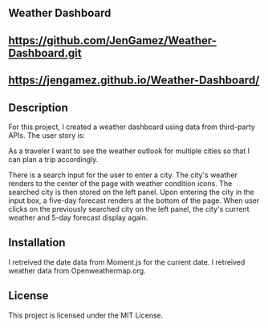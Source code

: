 ## Weather Dashboard

## https://github.com/JenGamez/Weather-Dashboard.git

## https://jengamez.github.io/Weather-Dashboard/


## Description

For this project, I created a weather dashboard using data from third-party APIs.  The user story is:

As a traveler
I want to see the weather outlook for multiple cities
so that I can plan a trip accordingly.

There is a search input for the user to enter a city. The city's weather renders to the center of the page with weather condition icons. The searched city is then stored on the left panel. Upon entering the city in the input box, a five-day forecast renders at the bottom of the page. When user clicks on the previously searched city on the left panel, the city's current weather and 5-day forecast display again.

## Installation

I retreived the date data from Moment.js for the current date. I retreived weather data from Openweathermap.org. 

## License

This project is licensed under the MIT License.
